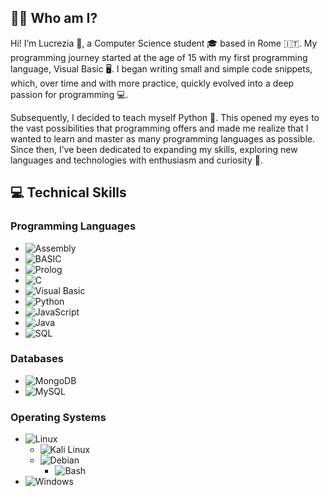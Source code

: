   ## 👩‍💻 Who am I?

Hi! I’m Lucrezia 👋, a Computer Science student 🎓 based in Rome 🇮🇹. 
My programming journey started at the age of 15 with my first programming language, Visual Basic 🖥️. 
I began writing small and simple code snippets, which, over time and with more practice, quickly evolved into a deep passion for programming 💻.

Subsequently, I decided to teach myself Python 🐍. This opened my eyes to the vast possibilities that programming offers and made me realize that I wanted to learn and master as many programming languages as possible. Since then, I’ve been dedicated to expanding my skills, exploring new languages and technologies with enthusiasm and curiosity 🚀.


  ## 💻 Technical Skills


### Programming Languages
- ![Assembly](https://img.shields.io/badge/Assembly-525252?style=flat&logo=assembler&logoColor=white)
- ![BASIC](https://img.shields.io/badge/BASIC-01579B?style=flat&logoColor=white) 
- ![Prolog](https://img.shields.io/badge/Prolog-326CE5?style=flat&logoColor=white)
- ![C](https://img.shields.io/badge/C-A8B9CC?style=flat&logo=c&logoColor=black)
- ![Visual Basic](https://img.shields.io/badge/Visual%20Basic-5C2D91?style=flat&logo=visual-studio&logoColor=white)
- ![Python](https://img.shields.io/badge/Python-3776AB?style=flat&logo=python&logoColor=white) 
- ![JavaScript](https://img.shields.io/badge/JavaScript-F7DF1E?style=flat&logo=javascript&logoColor=black)
- ![Java](https://img.shields.io/badge/Java-007396?style=flat&logo=java&logoColor=white) 
- ![SQL](https://img.shields.io/badge/SQL-4479A1?style=flat&logo=sql&logoColor=white)

### Databases
- ![MongoDB](https://img.shields.io/badge/MongoDB-47A248?style=flat&logo=mongodb&logoColor=white) 
- ![MySQL](https://img.shields.io/badge/MySQL-4479A1?style=flat&logo=mysql&logoColor=white) 

### Operating Systems
- ![Linux](https://img.shields.io/badge/Linux-FCC624?style=flat&logo=linux&logoColor=black)
  - ![Kali Linux](https://img.shields.io/badge/Kali%20Linux-557C94?style=flat&logo=kalilinux&logoColor=white) 
  - ![Debian](https://img.shields.io/badge/Debian-A81D33?style=flat&logo=debian&logoColor=white) 
      - ![Bash](https://img.shields.io/badge/Bash-4EAA25?style=flat&logo=gnubash&logoColor=white) 
- ![Windows](https://img.shields.io/badge/Windows-0078D6?style=flat&logo=windows&logoColor=white) 

